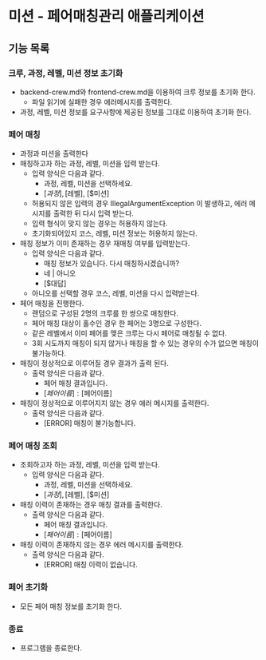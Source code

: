 # 미션 - 페어매칭관리 애플리케이션

## 기능 목록

### 크루, 과정, 레벨, 미션 정보 초기화

- backend-crew.md와 frontend-crew.md을 이용하여 크루 정보를 초기화 한다.
    * 파일 읽기에 실패한 경우 에러메시지를 출력한다.
- 과정, 레벨, 미션 정보를 요구사항에 제공된 정보를 그대로 이용하여 초기화 한다.

### 페어 매칭

- 과정과 미션을 출력한다
- 매칭하고자 하는 과정, 레벨, 미션을 입력 받는다.
    * 입력 양식은 다음과 같다.
        * 과정, 레벨, 미션을 선택하세요.
        * [$과정], [$레벨], [$미션]
    * 허용되지 않은 입력의 경우 IllegalArgumentException 이 발생하고, 에러 메시지를 출력한 뒤 다시 입력 받는다.
    * 입력 형식이 맞지 않는 경우는 허용하지 않는다.
    * 초기화되어있지 코스, 레벨, 미션 정보는 허용하지 않는다.
- 매칭 정보가 이미 존재하는 경우 재매칭 여부를 입력받는다.
    * 입력 양식은 다음과 같다.
        * 매칭 정보가 있습니다. 다시 매칭하시겠습니까?
        * 네 | 아니오
        * [$대답]
    * 아니오를 선택할 경우 코스, 레벨, 미션을 다시 입력받는다.
- 페어 매칭을 진행한다.
    * 랜덤으로 구성된 2명의 크루를 한 쌍으로 매칭한다.
    * 페어 매칭 대상이 홀수인 경우 한 페어는 3명으로 구성한다.
    * 같은 레벨에서 이미 페어를 맺은 크루는 다시 페어로 매칭될 수 없다.
    * 3회 시도까지 매칭이 되지 않거나 매칭을 할 수 있는 경우의 수가 없으면 매칭이 불가능하다.
- 매칭이 정상적으로 이루어질 경우 결과가 출력 된다.
    * 출력 양식은 다음과 같다.
        * 페어 매칭 결과입니다.
        * [$페어이름] : [$페어이름]
- 매칭이 정상적으로 이루어지지 않는 경우 에러 메시지를 출력한다.
    * 출력 양식은 다음과 같다.
        * [ERROR] 매칭이 불가능합니다.

### 페어 매칭 조회

- 조회하고자 하는 과정, 레벨, 미션을 입력 받는다.
    * 입력 양식은 다음과 같다.
        * 과정, 레벨, 미션을 선택하세요.
        * [$과정], [$레벨], [$미션]
- 매칭 이력이 존재하는 경우 매칭 결과를 출력한다.
    * 출력 양식은 다음과 같다.
        * 페어 매칭 결과입니다.
        * [$페어이름] : [$페어이름]
- 매칭 이력이 존재하지 않는 경우 에러 메시지를 출력한다.
    * 출력 양식은 다음과 같다.
        * [ERROR] 매칭 이력이 없습니다.

### 페어 초기화

- 모든 페어 매칭 정보를 초기화 한다.

### 종료

- 프로그램을 종료한다.